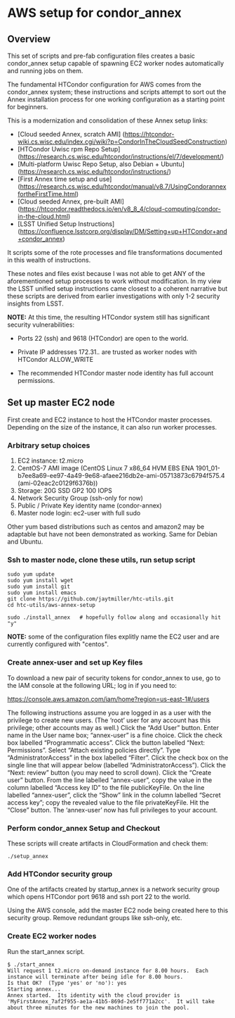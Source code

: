 # AWS setup for condor_annex

## Overview 

This set of scripts and pre-fab configuration files creates a basic
condor_annex setup capable of spawning EC2 worker nodes automatically
and running jobs on them.  

The fundamental HTCondor configuration for AWS comes from the
condor_annex system; these instructions and scripts attempt to sort
out the Annex installation process for one working configuration as
a starting point for beginners.

This is a modernization and consolidation of these Annex setup links:

  - [Cloud seeded Annex,  scratch AMI] (https://htcondor-wiki.cs.wisc.edu/index.cgi/wiki?p=CondorInTheCloudSeedConstruction)
  - [HTCondor Uwisc rpm Repo Setup] (https://research.cs.wisc.edu/htcondor/instructions/el/7/development/)
  - [Multi-platform Uwisc Repo Setup, also Debian + Ubuntu] (https://research.cs.wisc.edu/htcondor/instructions/)
  - [First Annex time setup and use] (https://research.cs.wisc.edu/htcondor/manual/v8.7/UsingCondorannexfortheFirstTime.html)
  - [Cloud seeded Annex,  pre-built AMI] (https://htcondor.readthedocs.io/en/v8_8_4/cloud-computing/condor-in-the-cloud.html)
  - [LSST Unified Setup Instructions] (https://confluence.lsstcorp.org/display/DM/Setting+up+HTCondor+and+condor_annex)

It scripts some of the rote processes and file transformations documented
in this wealth of instructions.

These notes and files exist because I was not able to get ANY of the
aforementioned setup processes to work without modification.  In my
view the LSST unified setup instructions came closest to a coherent
narrative but these scripts are derived from earlier investigations
with only 1-2 security insights from LSST.

**NOTE:** At this time, the resulting HTCondor system still has
significant security vulnerabilities:

  - Ports 22 (ssh) and 9618 (HTCondor) are open to the world.

  - Private IP addresses 172.31.*.* are trusted as worker nodes with
    HTCondor ALLOW_WRITE

  - The recommended HTCondor master node identity has full account permissions.

## Set up master EC2 node

First create and EC2 instance to host the HTCondor master processes.  Depending on the size
of the instance,  it can also run worker processes.

### Arbitrary setup choices

1. EC2 instance:  t2.micro
2. CentOS-7 AMI image (CentOS Linux 7 x86_64 HVM EBS ENA 1901_01-b7ee8a69-ee97-4a49-9e68-afaee216db2e-ami-05713873c6794f575.4 (ami-02eac2c0129f6376b))
3. Storage: 20G SSD GP2 100 IOPS
4. Network Security Group   (ssh-only for now)
5. Public / Private Key identity name (condor-annex)
6. Master node login:  ec2-user with full sudo

Other yum based distributions such as centos and amazon2 may be
adaptable but have not been demonstrated as working.  Same for Debian
and Ubuntu.

### Ssh to master node, clone these utils,  run setup script

```
sudo yum update
sudo yum install wget 
sudo yum install git 
sudo yum install emacs
git clone https://github.com/jaytmiller/htc-utils.git
cd htc-utils/aws-annex-setup

sudo ./install_annex   # hopefully follow along and occasionally hit "y"
```

**NOTE:** some of the configuration files explitly name the EC2 user and
are currently configured with "centos".

### Create annex-user and set up Key files

To download a new pair of security tokens for condor_annex to use, go to the IAM console at the following URL; log in if you need to:

https://console.aws.amazon.com/iam/home?region=us-east-1#/users

The following instructions assume you are logged in as a user with the privilege to create new users. (The ‘root’ user for any account has this privilege; other accounts may as well.)
Click the “Add User” button.
Enter name in the User name box; “annex-user” is a fine choice.
Click the check box labelled “Programmatic access”.
Click the button labelled “Next: Permissions”.
Select “Attach existing policies directly”.
Type “AdministratorAccess” in the box labelled “Filter”.
Click the check box on the single line that will appear below (labelled “AdministratorAccess”).
Click the “Next: review” button (you may need to scroll down).
Click the “Create user” button.
From the line labelled “annex-user”, copy the value in the column labelled “Access key ID” to the file publicKeyFile.
On the line labelled “annex-user”, click the “Show” link in the column labelled “Secret access key”; copy the revealed value to the file privateKeyFile.
Hit the “Close” button.
The ‘annex-user’ now has full privileges to your account.

### Perform condor_annex Setup and Checkout

These scripts will create artifacts in CloudFormation and check them:

```
./setup_annex
```

### Add HTCondor security group

One of the artifacts created by startup_annex is a network security
group which opens HTCondor port 9618 and ssh port 22 to the world.

Using the AWS console, add the master EC2 node being created here to
this security group.  Remove redundant groups like ssh-only, etc.

### Create EC2 worker nodes

Run the start_annex script.

```
$ ./start_annex
Will request 1 t2.micro on-demand instance for 8.00 hours.  Each instance will terminate after being idle for 8.00 hours.
Is that OK?  (Type 'yes' or 'no'): yes
Starting annex...
Annex started.  Its identity with the cloud provider is 'MyFirstAnnex_7af2f955-ae1a-41b5-869d-2e5ff771a2cc'.  It will take about three minutes for the new machines to join the pool.
```
